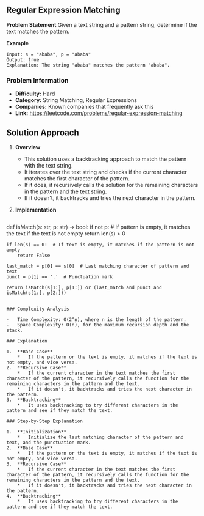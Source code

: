 ## Regular Expression Matching

**Problem Statement**
Given a text string and a pattern string, determine if the text matches the pattern.

**Example**
```
Input: s = "ababa", p = "ababa"
Output: true
Explanation: The string "ababa" matches the pattern "ababa".
```

### Problem Information

- **Difficulty:** Hard
- **Category:** String Matching, Regular Expressions
- **Companies:** Known companies that frequently ask this
- **Link:** https://leetcode.com/problems/regular-expression-matching

## Solution Approach

1.  **Overview**
    *   This solution uses a backtracking approach to match the pattern with the text string.
    *   It iterates over the text string and checks if the current character matches the first character of the pattern.
    *   If it does, it recursively calls the solution for the remaining characters in the pattern and the text string.
    *   If it doesn't, it backtracks and tries the next character in the pattern.
2.  **Implementation**

    ```python
def isMatch(s: str, p: str) -> bool:
    if not p:  # If pattern is empty, it matches the text if the text is not empty
        return len(s) > 0

    if len(s) == 0:  # If text is empty, it matches if the pattern is not empty
        return False

    last_match = p[0] == s[0]  # Last matching character of pattern and text
    punct = p[1] == '.'  # Punctuation mark

    return isMatch(s[1:], p[1:]) or (last_match and punct and isMatch(s[1:], p[2:]))
```

### Complexity Analysis

-   Time Complexity: O(2^n), where n is the length of the pattern.
-   Space Complexity: O(n), for the maximum recursion depth and the stack.

### Explanation

1.  **Base Case**
    *   If the pattern or the text is empty, it matches if the text is not empty, and vice versa.
2.  **Recursive Case**
    *   If the current character in the text matches the first character of the pattern, it recursively calls the function for the remaining characters in the pattern and the text.
    *   If it doesn't, it backtracks and tries the next character in the pattern.
3.  **Backtracking**
    *   It uses backtracking to try different characters in the pattern and see if they match the text.

### Step-by-Step Explanation

1.  **Initialization**
    *   Initialize the last matching character of the pattern and text, and the punctuation mark.
2.  **Base Case**
    *   If the pattern or the text is empty, it matches if the text is not empty, and vice versa.
3.  **Recursive Case**
    *   If the current character in the text matches the first character of the pattern, it recursively calls the function for the remaining characters in the pattern and the text.
    *   If it doesn't, it backtracks and tries the next character in the pattern.
4.  **Backtracking**
    *   It uses backtracking to try different characters in the pattern and see if they match the text.